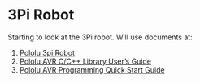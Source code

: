 # 3Pi Robot

Starting to look at the 3Pi robot. Will use documents at:

1.  [Pololu 3pi Robot](https://www.pololu.com/product/975)
2.  [Pololu AVR C/C++ Library User’s Guide](https://www.pololu.com/docs/0J20/all)
3.  [Pololu AVR Programming Quick Start Guide](https://www.pololu.com/docs/0J51/all)